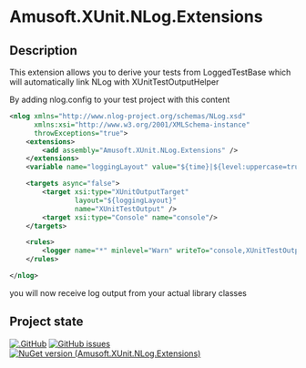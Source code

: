 # Amusoft.XUnit.NLog.Extensions

## Description

This extension allows you to derive your tests from LoggedTestBase which will automatically link NLog with XUnitTestOutputHelper

By adding nlog.config to your test project with this content

```xml
<nlog xmlns="http://www.nlog-project.org/schemas/NLog.xsd"
      xmlns:xsi="http://www.w3.org/2001/XMLSchema-instance"
      throwExceptions="true">
	<extensions>
		<add assembly="Amusoft.XUnit.NLog.Extensions" />
	</extensions>
	<variable name="loggingLayout" value="${time}|${level:uppercase=true}|${logger}|${message}"/>

	<targets async="false">
		<target xsi:type="XUnitOutputTarget"
		        layout="${loggingLayout}"
		        name="XUnitTestOutput" />
		<target xsi:type="Console" name="console"/>
	</targets>

	<rules>
		<logger name="*" minlevel="Warn" writeTo="console,XUnitTestOutput" />
	</rules>

</nlog>
```

you will now receive log output from your actual library classes

## Project state

[![.GitHub](https://github.com/taori/Amusoft.XUnit.NLog.Extensions/actions/workflows/dotnet.yml/badge.svg)](https://github.com/taori/Amusoft.XUnit.NLog.Extensions/actions/workflows/dotnet.yml)
[![GitHub issues](https://img.shields.io/github/issues/taori/Amusoft.XUnit.NLog.Extensions)](https://github.com/taori/Amusoft.XUnit.NLog.Extensions/issues)
[![NuGet version (Amusoft.XUnit.NLog.Extensions)](https://img.shields.io/nuget/v/Amusoft.XUnit.NLog.Extensions.svg)](https://www.nuget.org/packages/Amusoft.XUnit.NLog.Extensions/)

<!--CoverageStart-->


<!--CoverageEnd-->

